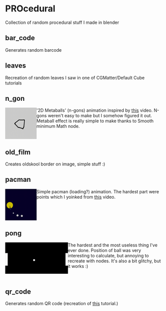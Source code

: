 # PROcedural
Collection of random procedural stuff I made in blender

## bar_code
Generates random barcode

## leaves
Recreation of random leaves I saw in one of CGMatter/Default Cube tutorials

## n_gon

<img align="left" src="n_gon/render_gif.gif" width="20%" height="20%"/>

'2D Metaballs' (n-gons) animation inspired by [this](https://www.youtube.com/watch?v=4JT_43qc0Dc&ab_channel=DefaultCube) video. N-gons weren't easy to make but I somehow figured it out. Metaball effect is really simple to make thanks to Smooth minimum Math node.

<br clear="left"/>

## old_film
Creates oldskool border on image, simple stuff :)

## pacman
<img align="left" src="pacman/gif.gif" width="20%" height="20%"/>

Simple pacman (loading?) animation. The hardest part were points which I yoinked from [this](https://www.youtube.com/watch?v=_xfb6bUSLoM&t=308s&ab_channel=DefaultCube) video.

<br clear="left"/>

## pong
<img align="left" src="pong/gif.gif" width="40%" height="20%"/>

The hardest and the most useless thing I've ever done. Position of ball was very interesting to calculate, but annoying to recreate with nodes. It's also a bit glitchy, but it works :)

<br clear="left"/>

## qr_code
Generates random QR code (recreation of [this](https://www.youtube.com/watch?v=EYDTvC43klc&ab_channel=DefaultCube) tutorial.)
